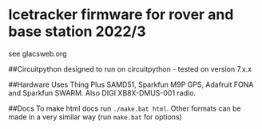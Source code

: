 # Icetracker firmware for rover and base station 2022/3

see glacsweb.org

##Circuitpython
designed to run on circuitpython - tested on version 7.x.x

##Hardware
Uses Thing Plus SAMD51, Sparkfun M9P GPS, Adafruit FONA and Sparkfun SWARM. Also DIGI XB8X-DMUS-001 radio.

##Docs
To make html docs run `./make.bat html`.
Other formats can be made in a very similar way (run `make.bat` for options)
